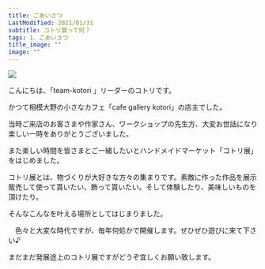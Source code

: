 ```yaml
---
title: ごあいさつ
LastModified: 2021/01/31
subtitle: コトリ展って何？
tags: 1．ごあいさつ
title_image: ""
image: ""
---
```

![](/img/tori7.png)

こんにちは、「team-kotori 」リーダーのコトリです。

かつて相模大野の小さなカフェ「cafe gallery kotori」の店主でした。

当時ご来店のお客さまや作家さん、ワークショップの先生方、大変お世話になり楽しい一時をありがとうございました。

また楽しい時間を皆さまとご一緒したいとハンドメイドマーケット「コトリ展」をはじめました。

コトリ展とは、物づくりが大好きな方々の集まりです。素敵に作った作品を展示販売して使って貰いたい、飾って貰いたい。そして体験したり、美味しいものを頂けたり。

そんなこんなを叶える場所としてはじまりました。

　色々と大変な時代ですが、毎年何処かで開催します。ぜひぜひ遊びに来て下さい♪

まだまだ発展途上のコトリ展ですがどうぞ宜しくお願い致します。